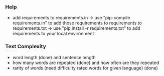 ### Help
- add requirements to requirements.in -> use "pip-compile requirements.in" to add
  those requirements to requirements to requirements.txt -> use "pip install -r requirements.txt" to add requirements to your local environment


### Text Complexity

- word length (done) and sentence length
- how many words are repeated (done) and how often are they repeated
- rarity of words (need difficulty rated words for given language) (done)
